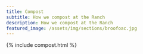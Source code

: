 ```yaml
---
title: Compost
subtitle: How we compost at the Ranch
description: How we compost at the Ranch
featured_image: /assets/img/sections/broofoac.jpg
---
```


{% include compost.html %}